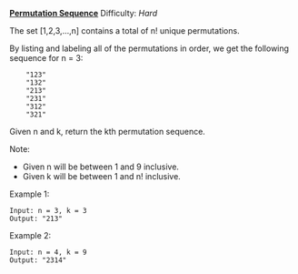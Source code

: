 [**Permutation Sequence**](https://leetcode.com/problems/permutation-sequence/)
Difficulty: *Hard*

The set [1,2,3,...,n] contains a total of n! unique permutations.

By listing and labeling all of the permutations in order, we get the following sequence for n = 3:
```
    "123"
    "132"
    "213"
    "231"
    "312"
    "321"
```
Given n and k, return the kth permutation sequence.

Note:
- Given n will be between 1 and 9 inclusive.
- Given k will be between 1 and n! inclusive.

Example 1:
```
Input: n = 3, k = 3
Output: "213"
```
Example 2:
```
Input: n = 4, k = 9
Output: "2314"
```

